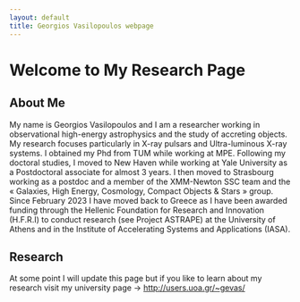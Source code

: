 ```yaml
---
layout: default
title: Georgios Vasilopoulos webpage
---
```


# Welcome to My Research Page

## About Me
My name is Georgios Vasilopoulos and I am a researcher working in observational high-energy astrophysics and the study of accreting objects. My research focuses particularly in X-ray pulsars and Ultra-luminous X-ray systems. I obtained my Phd from TUM while working at MPE. Following my doctoral studies, I moved to New Haven while working at Yale University as a Postdoctoral associate for almost 3 years. I then moved to Strasbourg working as a postdoc and a member of the XMM-Newton SSC team and the « Galaxies, High Energy, Cosmology, Compact Objects & Stars » group. Since February 2023 I have moved back to Greece as I have been awarded funding through the Hellenic Foundation for Research and Innovation (H.F.R.I) to conduct research (see Project ASTRAPE) at the University of Athens and in the Institute of Accelerating Systems and Applications (IASA).

## Research
At some point I will update this page but if you like to learn about my research visit my university page -> http://users.uoa.gr/~gevas/

